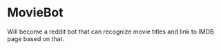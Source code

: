 # MovieBot
Will become a reddit bot that can recognize movie titles and link to IMDB page based on that.
